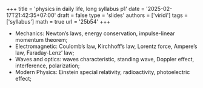 +++
title = 'physics in daily life, long syllabus p1'
date = '2025-02-17T21:42:35+07:00'
draft = false
type = 'slides'
authors = ['viridi']
tags = ['syllabus']
math = true
url = '25b54'
+++
<!--more-->

+ Mechanics: Newton’s laws, energy conservation, impulse-linear momentum theorem;
+ Electromagnetic: Coulomb’s law, Kirchhoff’s law, Lorentz force, Ampere’s law, Faraday-Lenz’ law;
+ Waves and optics: waves characteristic, standing wave, Doppler effect, interference, polarization;
+ Modern Physics: Einstein special relativity, radioactivity, photoelectric effect;
